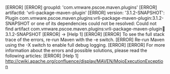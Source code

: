 [ERROR] 
[ERROR] groupId: 'com.vmware.pscoe.maven.plugins'
[ERROR] artifactId: 'vrli-package-maven-plugin'
[ERROR] version: '3.1.2-SNAPSHOT': Plugin com.vmware.pscoe.maven.plugins:vrli-package-maven-plugin:3.1.2-SNAPSHOT or one of its dependencies could not be resolved: Could not find artifact com.vmware.pscoe.maven.plugins:vrli-package-maven-plugin:jar:3.1.2-SNAPSHOT
[ERROR] -> [Help 1]
[ERROR] 
[ERROR] To see the full stack trace of the errors, re-run Maven with the -e switch.
[ERROR] Re-run Maven using the -X switch to enable full debug logging.
[ERROR] 
[ERROR] For more information about the errors and possible solutions, please read the following articles:
[ERROR] [Help 1] http://cwiki.apache.org/confluence/display/MAVEN/MojoExecutionException
